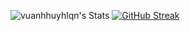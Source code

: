 ![vuanhhuyhlqn's Stats](https://github-readme-stats.vercel.app/api?username=vuanhhuyhlqn&theme=solarized-light&show_icons=true&hide_border=true&count_private=true)
[![GitHub Streak](https://github-readme-streak-stats.herokuapp.com?user=vuanhhuyhlqn&theme=solarized-light&hide_border=true&card_width=526&card_height=190)](https://git.io/streak-stats)
